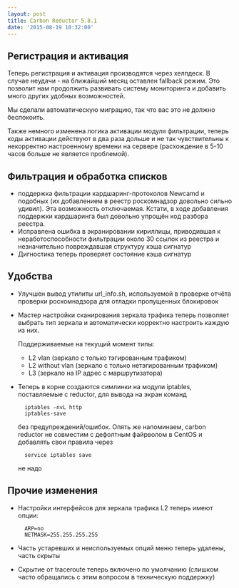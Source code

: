 ```yaml
---
layout: post
title: Carbon Reductor 5.8.1
date: '2015-08-19 10:32:00'
---
```


## Регистрация и активация

Теперь регистрация и активация производятся через хелпдеск. В случае неудачи - на ближайший месяц оставлен fallback режим. Это позволит нам продолжить развивать систему мониторинга и добавить много других удобных возможностей. 

Мы сделали автоматическую миграцию, так что вас это не должно беспокоить.

Также немного изменена логика активации модуля фильтрации, теперь коды активации действуют в два раза дольше и не так чувствительны к некорректно настроенному времени на сервере (расхождение в 5-10 часов больше не является проблемой).

## Фильтрация и обработка списков

- поддержка фильтрации кардшаринг-протоколов Newcamd и подобных (их добавлением в реестр роскомнадзор довольно сильно удивил). Эта возможность отключаемая. Кстати, в ходе добавления поддержки кардшаринга был довольно упрощён код разбора реестра.
- Исправлена ошибка в экранировании кириллицы, приводившая к неработоспособности фильтрации около 30 ссылок из реестра и незначительно повреждавшая структуру кэша сигнатур
- Дигностика теперь проверяет состояние кэша сигнатур

## Удобства

- Улучшен вывод утилиты url_info.sh, используемой в проверке отчёта проверки роскомнадзора для отладки пропущенных блокировок
- Мастер настройки сканирования зеркала трафика теперь позволяет выбрать тип зеркала и автоматически корректно настроить каждую из них.

	Поддерживаемые на текущий момент типы: 
    
	- L2 vlan (зеркало с только тэгированным трафиком)
    - L2 without vlan (зеркало с только нетэгированным трафиком)
    - L3 (зеркало на IP адрес с маршрутизатора)
    
- Теперь в корне создаются симлинки на модули iptables, поставляемые с reductor, для вывода на экран команд 
	
	    iptables -nvL http
    	iptables-save 
        
	без предупреждений/ошибок. Опять же напоминаем, carbon reductor не совместим с дефолтным файрволом в CentOS и добавлять свои правила через
    
    	service iptables save
    не надо

## Прочие изменения

- Настройки интерфейсов для зеркала трафика L2 теперь имеют опции:
		
        ARP=no
    	NETMASK=255.255.255.255
        
- Часть устаревших и неиспользуемых опций меню теперь удалены, часть скрыты
- Скрытие от traceroute теперь включено по умолчанию (слишком часто обращались с этим вопросом в техническую поддержку)